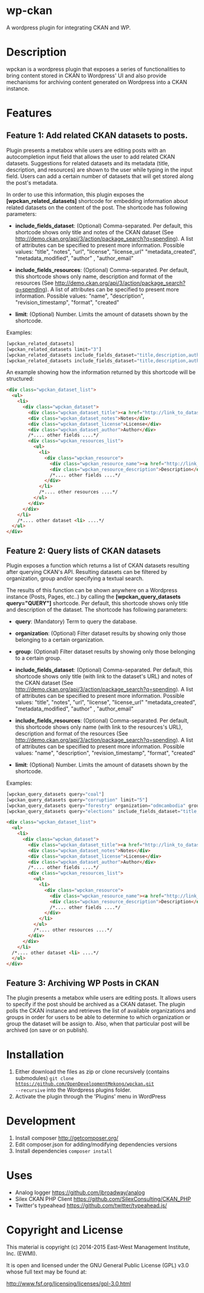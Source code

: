 wp-ckan
=======

A wordpress plugin for integrating CKAN and WP.

# Description

wpckan is a wordpress plugin that exposes a series of functionalities to bring content stored in CKAN to Wordpress' UI and also provide mechanisms for archiving content generated on Wordpress into a CKAN instance.

# Features

## Feature 1: Add related CKAN datasets to posts.

Plugin presents a metabox while users are editing posts with an autocompletion input field that
allows the user to add related CKAN datasets. Suggestions for related datasets and its metadata (title, description, and resources) are shown to the user while typing in the input field. Users can add a certain number of datasets that will get stored along the post's metadata.

In order to use this information, this plugin exposes the **[wpckan_related_datasets]** shortcode for embedding information about related datasets on the content of the post.
The shortcode has following parameters:

* **include_fields_dataset**:  (Optional) Comma-separated.
Per default, this shortcode shows only title and notes of the CKAN dataset (See http://demo.ckan.org/api/3/action/package_search?q=spending). A list of attributes can be specified to present more information. Possible values: "title", "notes", "url", "license", "license_url" "metadata_created", "metadata_modified", "author" , "author_email"

* **include_fields_resources**:  (Optional) Comma-separated.
Per default, this shortcode shows only name, description and format of the resources (See http://demo.ckan.org/api/3/action/package_search?q=spending). A list of attributes can be specified to present more information. Possible values: "name", "description", "revision_timestamp", "format", "created"

* **limit**: (Optional) Number.
Limits the amount of datasets shown by the shortcode.

Examples:
```php
[wpckan_related_datasets]
[wpckan_related_datasets limit="3"]
[wpckan_related_datasets include_fields_dataset="title,description,author"]
[wpckan_related_datasets include_fields_dataset="title,description,author" include_fields_resources="name,description,created"]
```

An example showing how the information returned by this shortcode will be structured:

```html
<div class="wpckan_dataset_list">
  <ul>
    <li>
      <div class="wpckan_dataset">
        <div class="wpckan_dataset_title"><a href="http://link_to_dataset">Title</a></div>
        <div class="wpckan_dataset_notes">Notes</div>
        <div class="wpckan_dataset_license">License</div>
        <div class="wpckan_dataset_author">Author</div>
        /*.... other fields ....*/
        <div class="wpckan_resources_list">
          <ul>
            <li>
              <div class="wpckan_resource">
                <div class="wpckan_resource_name"><a href="http://link_to_resource">Name</a></div>
                <div class="wpckan_resource_description">Description</div>
                /*.... other fields ....*/
              </div>
            </li>
            /*.... other resources ....*/
          </ul>
        </div>
      </div>
    </li>
    /*.... other dataset <li> ....*/
  </ul>
</div>
```

## Feature 2: Query lists of CKAN datasets

Plugin exposes a function which returns a list of CKAN datasets resulting after querying
CKAN's API. Resulting datasets can be filtered by organization, group and/or specifying a textual
search.

The results of this function can be shown anywhere on a Wordpress instance (Posts,
Pages, etc..) by calling the **[wpckan_query_datasets query="QUERY"]** shortcode. Per default, this shortcode shows only title and description of the dataset.
The shortcode has following parameters:

* **query**: (Mandatory) Term to query the database.

* **organization**: (Optional) Filter dataset results by showing only those belonging to a certain organization.

* **group**: (Optional) Filter dataset results by showing only those belonging to a certain group.

* **include_fields_dataset**:  (Optional) Comma-separated.
Per default, this shortcode shows only title (with link to the dataset's URL) and notes of the CKAN dataset (See http://demo.ckan.org/api/3/action/package_search?q=spending). A list of attributes can be specified to present more information. Possible values: "title", "notes", "url", "license", "license_url" "metadata_created", "metadata_modified", "author" , "author_email"

* **include_fields_resources**:  (Optional) Comma-separated.
Per default, this shortcode shows only name (with link to the resources's URL), description and format of the resources (See http://demo.ckan.org/api/3/action/package_search?q=spending). A list of attributes can be specified to present more information. Possible values: "name", "description", "revision_timestamp", "format", "created"

* **limit**: (Optional) Number.
Limits the amount of datasets shown by the shortcode.

Examples:
```php
[wpckan_query_datasets query="coal"]
[wpckan_query_datasets query="corruption" limit="5"]
[wpckan_query_datasets query="forestry" organization="odmcambodia" group="news"]
[wpckan_query_datasets query="elections" include_fields_dataset="title,notes,license" include_fields_resources="name,description,created"]
```

```html
<div class="wpckan_dataset_list">
  <ul>
    <li>
      <div class="wpckan_dataset">
        <div class="wpckan_dataset_title"><a href="http://link_to_dataset">Title</a></div>
        <div class="wpckan_dataset_notes">Notes</div>
        <div class="wpckan_dataset_license">License</div>
        <div class="wpckan_dataset_author">Author</div>
        /*.... other fields ....*/
        <div class="wpckan_resources_list">
          <ul>
            <li>
              <div class="wpckan_resource">
                <div class="wpckan_resource_name"><a href="http://link_to_resource">Name</a></div>
                <div class="wpckan_resource_description">Description</div>
                /*.... other fields ....*/
              </div>
            </li>
          </ul>
          /*.... other resources ....*/
        </div>
      </div>
    </li>
  /*.... other dataset <li> ....*/
  </ul>
</div>
```

## Feature 3: Archiving WP Posts in CKAN

The plugin presents a metabox while users are editing posts. It allows users to specify if the post should be archived as a CKAN dataset. The plugin polls the CKAN instance and retrieves the list of available organizations and groups in order for users to be able to determine to which organization or group the dataset will be assign to. Also, when that particular post will be archived (on save or on publish).

# Installation

1. Either download the files as zip or clone recursively (contains submodules) <code>git clone https://github.com/OpenDevelopmentMekong/wpckan.git --recursive</code> into the Wordpress plugins folder.
2. Activate the plugin through the 'Plugins' menu in WordPress

# Development

1. Install composer http://getcomposer.org/
2. Edit composer.json for adding/modifying dependencies versions
3. Install dependencies <code>composer install</code>

# Uses

* Analog logger https://github.com/jbroadway/analog
* Silex CKAN PHP Client https://github.com/SilexConsulting/CKAN_PHP
* Twitter's typeahead https://github.com/twitter/typeahead.js/

# Copyright and License

This material is copyright (c) 2014-2015 East-West Management Institute, Inc. (EWMI).

It is open and licensed under the GNU General Public License (GPL) v3.0 whose full text may be found at:

http://www.fsf.org/licensing/licenses/gpl-3.0.html
